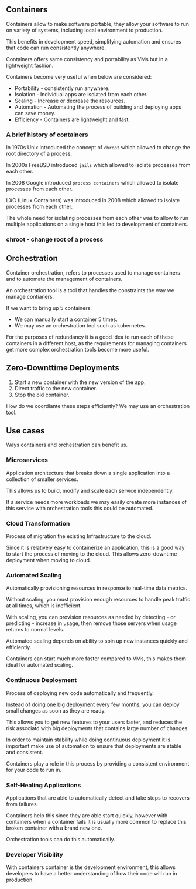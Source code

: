 ## Containers
Containers allow to make software portable, they allow your software to run on variety of systems, including local environment to production.

This benefits in development speed, simplifying automation and ensures that code can run consistently anywhere.

Containers offers same consistency and portability as VMs but in a lightweight fashion.

Containers become very useful when below are considered:
- Portability - consistently run anywhere.
- Isolation - Individual apps are isolated from each other.
- Scaling - Increase or decrease the resources.
- Automation - Automating the process of building and deploying apps can save money.
- Efficiency - Containers are lightweight and fast.

### A brief history of containers
In 1970s Unix introduced the concept of `chroot` which allowed to change the root directory of a process.

In 2000s FreeBSD introduced `jails` which allowed to isolate processes from each other.

In 2008 Google introduced `process containers` which allowed to isolate processes from each other. 

LXC (Linux Containers) was introduced in 2008 which allowed to isolate processes from each other.

The whole need for isolating processes from each other was to allow to run multiple applications on a single host this led to development of containers.


### chroot - change root of a process




## Orchestration

Container orchestration, refers to processes used to manage containers and to automate the management of containers.

An orchestration tool is a tool that handles the constraints the way we manage contianers.

If we want to bring up 5 containers:
- We can manually start a container 5 times.
- We may use an orchestration tool such as kubernetes.

For the purposes of redundancy it is a good idea to run each of these containers in a different host, as the requirements for managing containers get more complex orchestration tools become more useful.

## Zero-Downttime Deployments

1. Start a new container with the new version of the app.
2. Direct traffic to the new container.
3. Stop the old container.

How do we coordiante these steps efficiently? We may use an orchestration tool.

## Use cases

Ways containers and orchestration can benefit us. 

### Microservices

Application architecture that breaks down a single application into a collection of smaller services.

This allows us to build, modify and scale each service independently.

If a service needs more workloads we may easily create more instances of this service with orchestration tools this could be automated.

### Cloud Transformation

Process of migration the existing Infrastructure to the cloud.

Since it is relatively easy to containerize an application, this is a good way to start the process of moving to the cloud. This allows zero-downtime deployment when moving to cloud.

### Automated Scaling

Automatically provisioning resources in response to real-time data metrics.

Without scaling, you must provision enough resources to handle peak traffic at all times, which is inefficient.

With scaling, you can provision resources as needed by detecting - or predicting - increase in usage, then remove those servers when usage returns to normal levels.

Automated scaling depends on ability to spin up new instances quickly and efficiently.

Containers can start much more faster compared to VMs, this makes them ideal for automated scaling.

### Continuous Deployment

Process of deploying new code automatically and frequently.

Instead of doing one big deployment every few months, you can deploy small changes as soon as they are ready.

This allows you to get new features to your users faster, and reduces the risk associatd with big deployments that contains large number of changes.

In order to maintain stability while doing continuous deployment it is important make use of automation to ensure that deployments are stable and consistent.

Containers play a role in this process by providing a consistent environment for your code to run in.

### Self-Healing Applications

Applications that are able to automatically detect and take steps to recovers from failures.

Containers help this since they are able start quickly, however with containers when a container fails it is usually more common to replace this broken container with a brand new one.

Orchestration tools can do this automatically.

### Developer Visibility

With containers container is the development environment, this allows developers to have a better understanding of how their code will run in production.


